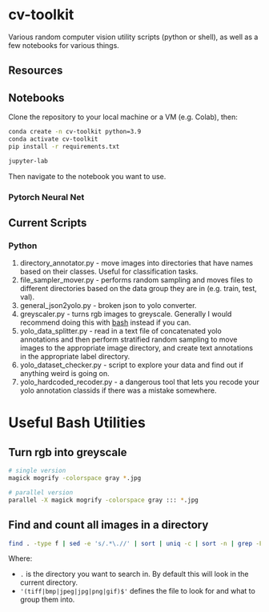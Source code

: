 # cv-toolkit
Various random computer vision utility scripts (python or shell), as well as a few notebooks for various things.

## Resources

## Notebooks

Clone the repository to your local machine or a VM (e.g. Colab), then:

```bash
conda create -n cv-toolkit python=3.9
conda activate cv-toolkit
pip install -r requirements.txt

jupyter-lab
```

Then navigate to the notebook you want to use.

### Pytorch Neural Net


## Current Scripts

### Python
1. directory_annotator.py - move images into directories that have names based on their classes. Useful for classification tasks.
2. file_sampler_mover.py - performs random sampling and moves files to different directories based on the data group they are in (e.g. train, test, val).
3. general_json2yolo.py - broken json to yolo converter.
4. greyscaler.py - turns rgb images to greyscale. Generally I would recommend doing this with [bash](#turn-rgb-into-greyscale) instead if you can.
5. yolo_data_splitter.py - read in a text file of concatenated yolo annotations and then perform stratified random sampling to move images to the appropriate image directory, and create text annotations in the appropriate label directory.
6. yolo_dataset_checker.py - script to explore your data and find out if anything weird is going on.
7. yolo_hardcoded_recoder.py - a dangerous tool that lets you recode your yolo annotation classids if there was a mistake somewhere.

# Useful Bash Utilities

## Turn rgb into greyscale

```bash
# single version
magick mogrify -colorspace gray *.jpg

# parallel version
parallel -X magick mogrify -colorspace gray ::: *.jpg
```

## Find and count all images in a directory

```bash
find . -type f | sed -e 's/.*\.//' | sort | uniq -c | sort -n | grep -Ei '(tiff|bmp|jpeg|jpg|png|gif)$'
```

Where:
- `.` is the directory you want to search in. By default this will look in the current directory.
- `'(tiff|bmp|jpeg|jpg|png|gif)$'` defines the file to look for and what to group them into.
